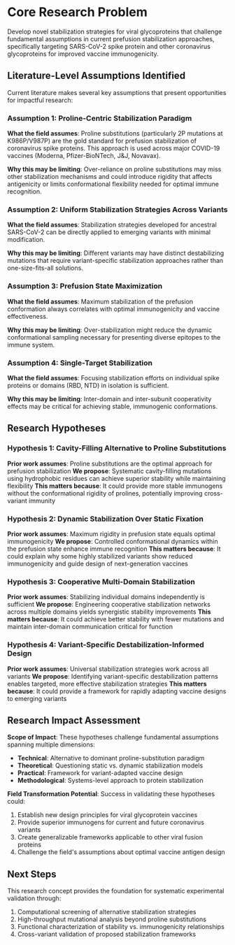 

# Core Research Problem&#x20;

Develop novel stabilization strategies for viral glycoproteins that challenge fundamental assumptions in current prefusion stabilization approaches, specifically targeting SARS-CoV-2 spike protein and other coronavirus glycoproteins for improved vaccine immunogenicity.&#x20;

## Literature-Level Assumptions Identified&#x20;

Current literature makes several key assumptions that present opportunities for impactful research:

### Assumption 1: Proline-Centric Stabilization Paradigm

**What the field assumes**: Proline substitutions (particularly 2P mutations at K986P/V987P) are the gold standard for prefusion stabilization of coronavirus spike proteins. This approach is used across major COVID-19 vaccines (Moderna, Pfizer-BioNTech, J\&J, Novavax).

**Why this may be limiting**: Over-reliance on proline substitutions may miss other stabilization mechanisms and could introduce rigidity that affects antigenicity or limits conformational flexibility needed for optimal immune recognition.

### Assumption 2: Uniform Stabilization Strategies Across Variants

**What the field assumes**: Stabilization strategies developed for ancestral SARS-CoV-2 can be directly applied to emerging variants with minimal modification.

**Why this may be limiting**: Different variants may have distinct destabilizing mutations that require variant-specific stabilization approaches rather than one-size-fits-all solutions.

### Assumption 3: Prefusion State Maximization

**What the field assumes**: Maximum stabilization of the prefusion conformation always correlates with optimal immunogenicity and vaccine effectiveness.

**Why this may be limiting**: Over-stabilization might reduce the dynamic conformational sampling necessary for presenting diverse epitopes to the immune system.

### Assumption 4: Single-Target Stabilization

**What the field assumes**: Focusing stabilization efforts on individual spike proteins or domains (RBD, NTD) in isolation is sufficient.

**Why this may be limiting**: Inter-domain and inter-subunit cooperativity effects may be critical for achieving stable, immunogenic conformations.

## Research Hypotheses

### Hypothesis 1: Cavity-Filling Alternative to Proline Substitutions

**Prior work assumes**: Proline substitutions are the optimal approach for prefusion stabilization
**We propose**: Systematic cavity-filling mutations using hydrophobic residues can achieve superior stability while maintaining flexibility
**This matters because**: It could provide more stable immunogens without the conformational rigidity of prolines, potentially improving cross-variant immunity

### Hypothesis 2: Dynamic Stabilization Over Static Fixation

**Prior work assumes**: Maximum rigidity in prefusion state equals optimal immunogenicity
**We propose**: Controlled conformational dynamics within the prefusion state enhance immune recognition
**This matters because**: It could explain why some highly stabilized variants show reduced immunogenicity and guide design of next-generation vaccines

### Hypothesis 3: Cooperative Multi-Domain Stabilization

**Prior work assumes**: Stabilizing individual domains independently is sufficient
**We propose**: Engineering cooperative stabilization networks across multiple domains yields synergistic stability improvements
**This matters because**: It could achieve better stability with fewer mutations and maintain inter-domain communication critical for function

### Hypothesis 4: Variant-Specific Destabilization-Informed Design

**Prior work assumes**: Universal stabilization strategies work across all variants
**We propose**: Identifying variant-specific destabilization patterns enables targeted, more effective stabilization strategies
**This matters because**: It could provide a framework for rapidly adapting vaccine designs to emerging variants

## Research Impact Assessment

**Scope of Impact**: These hypotheses challenge fundamental assumptions spanning multiple dimensions:

* **Technical**: Alternative to dominant proline-substitution paradigm
* **Theoretical**: Questioning static vs. dynamic stabilization models
* **Practical**: Framework for variant-adapted vaccine design
* **Methodological**: Systems-level approach to protein stabilization

**Field Transformation Potential**: Success in validating these hypotheses could:

1. Establish new design principles for viral glycoprotein vaccines
2. Provide superior immunogens for current and future coronavirus variants
3. Create generalizable frameworks applicable to other viral fusion proteins
4. Challenge the field's assumptions about optimal vaccine antigen design

## Next Steps

This research concept provides the foundation for systematic experimental validation through:

1. Computational screening of alternative stabilization strategies
2. High-throughput mutational analysis beyond proline substitutions
3. Functional characterization of stability vs. immunogenicity relationships
4. Cross-variant validation of proposed stabilization frameworks&#x20;

